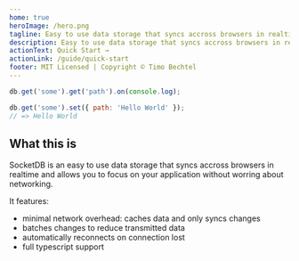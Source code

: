 ```yaml
---
home: true
heroImage: /hero.png
tagline: Easy to use data storage that syncs accross browsers in realtime.
description: Easy to use data storage that syncs accross browsers in realtime.
actionText: Quick Start →
actionLink: /guide/quick-start
footer: MIT Licensed | Copyright © Timo Bechtel
---
```


<!-- prettier-ignore -->
```js
db.get('some').get('path').on(console.log);

db.get('some').set({ path: 'Hello World' });
// => Hello World
```

## What this is

SocketDB is an easy to use data storage that syncs accross browsers in realtime
and allows you to focus on your application without worring about networking.

It features:

- minimal network overhead: caches data and only syncs changes
- batches changes to reduce transmitted data
- automatically reconnects on connection lost
- full typescript support
